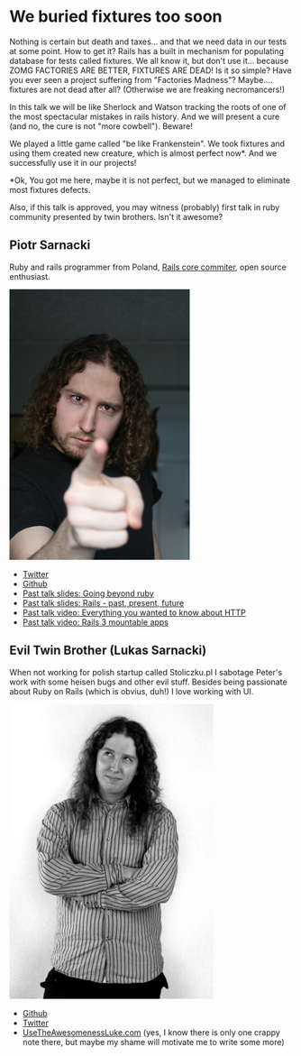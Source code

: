 # We buried fixtures too soon

Nothing is certain but death and taxes... and that we need data in our tests at some point. How to get it? Rails has a built in mechanism for populating database for tests called fixtures. We all know it, but don't use it... because ZOMG FACTORIES ARE BETTER, FIXTURES ARE DEAD! Is it so simple? Have you ever seen a project suffering from "Factories Madness"? Maybe.... fixtures are not dead after all? (Otherwise we are freaking necromancers!)

In this talk we will be like Sherlock and Watson tracking the roots of one of the most spectacular mistakes in rails history. And we will present a cure (and no, the cure is not "more cowbell"). Beware!

We played a little game called "be like Frankenstein". We took fixtures and using them created new creature, which is almost perfect now*. And we successfully use it in our projects!

*Ok, You got me here, maybe it is not perfect, but we managed to eliminate most fixtures defects.

Also, if this talk is approved, you may witness (probably) first talk in ruby community presented by twin brothers. Isn't it awesome?

## Piotr Sarnacki

Ruby and rails programmer from Poland, [Rails core commiter](http://contributors.rubyonrails.org/contributors/piotr-sarnacki/commits), open source enthusiast.

![Profile picture](https://github.com/drogus/call-for-proposals/raw/master/Piotr_Sarnacki_and_Lukas_Sarnacki-We_burried_fixtures_too_soon/drogus.png)

- [Twitter](https://twitter.com/#!/drogus)
- [Github](http://github.com/drogus)
- [Past talk slides: Going beyond ruby](http://going-beyond-mvc-moscow.heroku.com)
- [Past talk slides: Rails - past, present, future](http://rails-present-past-future.heroku.com)
- [Past talk video: Everything you wanted to know about HTTP](http://blip.tv/rupy-strongly-dynamic-conference/piotr-sarnacki-everything-you-wanted-to-know-about-http-5949137)
- [Past talk video: Rails 3 mountable apps](http://confreaks.com/videos/436-rubyconf2010-ruby-summer-of-code-rails-3-mountable-apps)

## Evil Twin Brother (Lukas Sarnacki)

When not working for polish startup called Stoliczku.pl I sabotage Peter's work with some heisen bugs and other evil stuff.
Besides being passionate about Ruby on Rails (which is obvius, duh!) I love working with UI.

![Profile picture](https://github.com/drogus/call-for-proposals/raw/master/Piotr_Sarnacki_and_Lukas_Sarnacki-We_burried_fixtures_too_soon/lukas.jpg)

- [Github](https://github.com/lukesarnacki)
- [Twitter](http://twitter.com/lukesarnacki)
- [UseTheAwesomenessLuke.com](http://usetheawesomenessluke.com/) (yes, I know there is only one crappy note there, but maybe my shame will motivate me to write some more)

